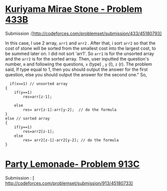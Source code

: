 # [Kuriyama Mirae Stone - Problem 433B](http://codeforces.com/problemset/problem/433/B)

Submission :[http://codeforces.com/problemset/submission/433/45180793]

In this case, I use 2 array, `arr1` and `arr2` . After that, i sort `arr2` so that the cost of stone will be sorted from the smallest cost into the largest cost, to be summed later on. I did not sort 'arr1'. So `arr1` is for the unsorted array and the `arr2` is for the sorted array. Then, user inputted the question's number, `m` and following the questions, `x` (type) , `y` (l), `z` (r). The problem said,  If type equal to 1, then you should output the answer for the first question, else you should output the answer for the second one." So,
  
      if(x==1) // unsorted array
    {
        if(y==1)
            res=arr[z-1];

        else
            res= arr[z-1]-arr[y-2];  // do the formula
    }
    else // sorted array
    {
        if(y==1)
            res=arr2[z-1];
        else
            res= arr2[z-1]-arr2[y-2]; // do the formula
    }


# [Party Lemonade- Problem 913C](http://codeforces.com/problemset/problem/913/C)

Submission : [ http://codeforces.com/problemset/submission/913/45180733] 


